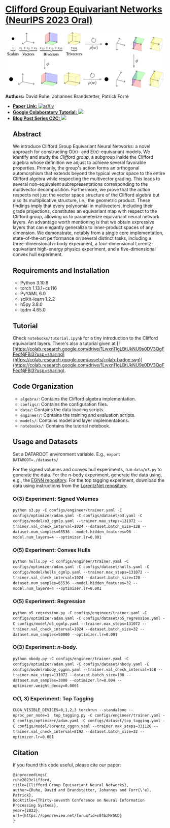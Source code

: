 # [Clifford Group Equivariant Networks (NeurIPS 2023 Oral)](https://arxiv.org/abs/2305.11141)
![Figure 1](assets/figure.png)

**Authors:** David Ruhe, Johannes Brandstetter, Patrick Forré

<ul>
<li>
<a href="https://arxiv.org/abs/2305.11141">
    <strong>Paper Link: </strong> <img src="https://upload.wikimedia.org/wikipedia/commons/b/bc/ArXiv_logo_2022.svg" height="20" alt="arXiv">
</a>
</li>
<li>
<a href="https://colab.research.google.com/drive/1Lwxn11gLBtUkNU9s0DV3QgFFedNjFBl3?usp=sharing">
    <strong>Google Colaboratory Tutorial:</strong> <img src="https://colab.research.google.com/assets/colab-badge.svg" height="20">
</a>
</li>
<li>
<a href="https://davidruhe.github.io">
    <strong>Blog Post Series C2C:</strong> <img src="https://upload.wikimedia.org/wikipedia/commons/9/91/Octicons-mark-github.svg" height="20">
</a>
</li>

## Abstract
We introduce Clifford Group Equivariant Neural Networks: a novel approach for constructing $\mathrm{O}(n)$- and $\mathrm{E}(n)$-equivariant models.
We identify and study the *Clifford group*, a subgroup inside the Clifford algebra whose definition we adjust to achieve several favorable properties.
Primarily, the group's action forms an orthogonal automorphism that extends beyond the typical vector space to the entire Clifford algebra while respecting the multivector grading. This leads to several non-equivalent subrepresentations corresponding to the multivector decomposition. 
Furthermore, we prove that the action respects not just the vector space structure of the Clifford algebra but also its multiplicative structure, i.e., the geometric product.
These findings imply that every polynomial in multivectors, 
including their grade projections, 
constitutes an equivariant map with respect to the Clifford group, allowing us to parameterize equivariant neural network layers.
An advantage worth mentioning is that we obtain expressive layers that can elegantly generalize to inner-product spaces of any dimension.
We demonstrate, notably from a single core implementation, state-of-the-art performance on several distinct tasks, including a three-dimensional $n$-body experiment, a four-dimensional Lorentz-equivariant high-energy physics experiment, and a five-dimensional convex hull experiment.

## Requirements and Installation

- Python 3.10.8
- torch 1.13.1+cu116
- PyYAML 6.0
- scikit-learn 1.2.2
- h5py 3.8.0
- tqdm 4.65.0

## Tutorial
Check `notebooks/tutorial.ipynb` for a tiny introduction to the Clifford equivariant layers.
There's also a tutorial given at [![https://colab.research.google.com/drive/1Lwxn11gLBtUkNU9s0DV3QgFFedNjFBl3?usp=sharing](https://colab.research.google.com/assets/colab-badge.svg)](https://colab.research.google.com/drive/1Lwxn11gLBtUkNU9s0DV3QgFFedNjFBl3?usp=sharing).


## Code Organization

- `algebra/`: Contains the Clifford algebra implementation.
- `configs/`: Contains the configuration files.
- `data/`: Contains the data loading scripts.
- `engineer/`: Contains the training and evaluation scripts.
- `models/`: Contains model and layer implementations.
- `notebooks/`: Contains the tutorial notebook.

## Usage and Datasets

Set a DATAROOT environment variable.
E.g., `export DATAROOT=./datasets/ `

For the signed volumes and convex hull experiments, run `data/o3.py` to generate the data.
For the $n$-body experiment, generate the data using, e.g., the [EGNN repository](https://github.com/vgsatorras/egnn).
For the top tagging experiment, download the data using instructions from the [LorentzNet repository](https://github.com/sdogsq/LorentzNet-release).


### O(3) Experiment: Signed Volumes
```python o3.py -C configs/engineer/trainer.yaml -C configs/optimizer/adam.yaml -C configs/dataset/o3.yaml -C configs/model/o3_cgmlp.yaml --trainer.max_steps=131072 --trainer.val_check_interval=1024 --dataset.batch_size=128 --dataset.num_samples=65536 --model.hidden_features=96 --model.num_layers=4 --optimizer.lr=0.001```


### O(5) Experiment: Convex Hulls
```python hulls.py -C configs/engineer/trainer.yaml -C configs/optimizer/adam.yaml -C configs/dataset/hulls.yaml -C configs/model/hulls_cgmlp.yaml --trainer.max_steps=131072 --trainer.val_check_interval=1024 --dataset.batch_size=128 --dataset.num_samples=65536 --model.hidden_features=32 --model.num_layers=4 --optimizer.lr=0.001```

### O(5) Experiment: Regression
```python o5_regression.py -C configs/engineer/trainer.yaml -C configs/optimizer/adam.yaml -C configs/dataset/o5_regression.yaml -C configs/model/o5_cgmlp.yaml --trainer.max_steps=131072 --trainer.val_check_interval=1024 --dataset.batch_size=32 --dataset.num_samples=50000 --optimizer.lr=0.001```

### O(3) Experiment: $n$-body.
```python nbody.py -C configs/engineer/trainer.yaml -C configs/optimizer/adam.yaml -C configs/dataset/nbody.yaml -C configs/model/nbody_cggnn.yaml --trainer.val_check_interval=128 --trainer.max_steps=131072 --dataset.batch_size=100 --dataset.num_samples=3000 --optimizer.lr=0.004 --optimizer.weight_decay=0.0001```

### O(1, 3) Experiment: Top Tagging
```CUDA_VISIBLE_DEVICES=0,1,2,3 torchrun --standalone --nproc_per_node=1  top_tagging.py -C configs/engineer/trainer.yaml -C configs/optimizer/adam.yaml -C configs/dataset/top_tagging.yaml -C configs/model/lorentz_cggnn.yaml --trainer.max_steps=331126 --trainer.val_check_interval=8192 --dataset.batch_size=32 --optimizer.lr=0.001```


## Citation
If you found this code useful, please cite our paper:
```
@inproceedings{
ruhe2023clifford,
title={Clifford Group Equivariant Neural Networks},
author={Ruhe, David and Brandstetter, Johannes and Forr{\'e}, Patrick},
booktitle={Thirty-seventh Conference on Neural Information Processing Systems},
year={2023},
url={https://openreview.net/forum?id=n84bzMrGUD}
}
```